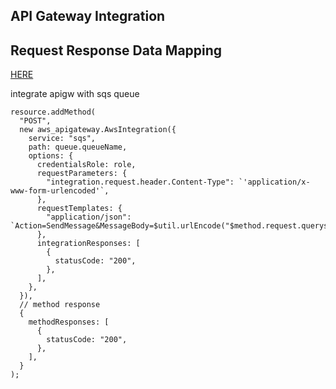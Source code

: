 ## API Gateway Integration

## Request Response Data Mapping

[HERE](https://docs.aws.amazon.com/apigateway/latest/developerguide/request-response-data-mappings.html)

integrate apigw with sqs queue

```tsx
resource.addMethod(
  "POST",
  new aws_apigateway.AwsIntegration({
    service: "sqs",
    path: queue.queueName,
    options: {
      credentialsRole: role,
      requestParameters: {
        "integration.request.header.Content-Type": `'application/x-www-form-urlencoded'`,
      },
      requestTemplates: {
        "application/json": `Action=SendMessage&MessageBody=$util.urlEncode("$method.request.querystring.message")`,
      },
      integrationResponses: [
        {
          statusCode: "200",
        },
      ],
    },
  }),
  // method response
  {
    methodResponses: [
      {
        statusCode: "200",
      },
    ],
  }
);
```
